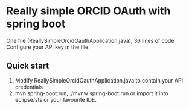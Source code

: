 Really simple ORCID OAuth with spring boot
==========================================
One file (ReallySimpleOrcidOauthApplication.java), 36 lines of code.  Configure your API key in the file.

Quick start
-----------
1. Modify ReallySimpleOrcidOauthApplication.java to contain your API credentials
2. mvn spring-boot:run, ./mvnw spring-boot:run or import it into eclipse/sts or your favourite IDE.
